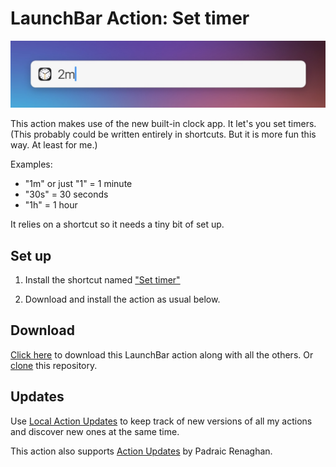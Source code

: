 # LaunchBar Action: Set timer

<img src="01.jpg" width="641"/> 

This action makes use of the new built-in clock app. It let's you set timers. (This probably could be written entirely in shortcuts. But it is more fun this way. At least for me.)

Examples: 
- "1m" or just "1" = 1 minute
- "30s" = 30 seconds
- "1h" = 1 hour

It relies on a shortcut so it needs a tiny bit of set up.

## Set up

1) Install the shortcut named ["Set timer"](https://www.icloud.com/shortcuts/6769921fa76d437faa22bec595020ede)

2) Download and install the action as usual below. 

## Download

[Click here](https://github.com/Ptujec/LaunchBar/archive/refs/heads/master.zip) to download this LaunchBar action along with all the others. Or [clone](https://docs.github.com/en/repositories/creating-and-managing-repositories/cloning-a-repository) this repository.

## Updates

Use [Local Action Updates](https://github.com/Ptujec/LaunchBar/tree/master/Local-Action-Updates#launchbar-action-local-action-updates) to keep track of new versions of all my actions and discover new ones at the same time. 

This action also supports [Action Updates](https://renaghan.com/launchbar/action-updates/) by Padraic Renaghan.